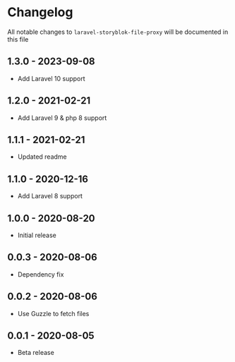 # Changelog

All notable changes to `laravel-storyblok-file-proxy` will be documented in this file

## 1.3.0 - 2023-09-08
- Add Laravel 10 support

## 1.2.0 - 2021-02-21
- Add Laravel 9 & php 8 support

## 1.1.1 - 2021-02-21
- Updated readme

## 1.1.0 - 2020-12-16
- Add Laravel 8 support

## 1.0.0 - 2020-08-20
- Initial release

## 0.0.3 - 2020-08-06

- Dependency fix

## 0.0.2 - 2020-08-06

- Use Guzzle to fetch files

## 0.0.1 - 2020-08-05

- Beta release

